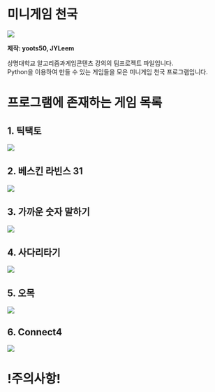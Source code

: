 <h1>미니게임 천국</h1>
<img src = "https://user-images.githubusercontent.com/102408620/204138800-a562e164-caac-4b5f-b975-3632f6c1a818.PNG">

<b>제작: yoots50, JYLeem</b><br>

상명대학교 알고리즘과게임콘텐츠 강의의 팀프로젝트 파일입니다.<br>
Python을 이용하여 만들 수 있는 게임들을 모은 미니게임 천국 프로그램입니다.

<h1>프로그램에 존재하는 게임 목록</h1>

<h2>1. 틱택토</h2>
<img src = "https://user-images.githubusercontent.com/102408620/204139233-838c5ea3-95e6-4d29-a219-c6389b1bd4c9.PNG">

<h2>2. 베스킨 라빈스 31</h2>
<img src = "https://user-images.githubusercontent.com/102408620/204139242-b1cbf8f7-6627-4bc2-9cbe-679096a41f6c.PNG">

<h2>3. 가까운 숫자 말하기</h2>
<img src = "https://user-images.githubusercontent.com/102408620/204139255-34c382c4-ae81-4c4e-ba23-0d84b970dec3.PNG">

<h2>4. 사다리타기</h2>
<img src = "https://user-images.githubusercontent.com/102408620/204139264-61155b1a-35bb-43f4-8d85-e6bc5e6d4a90.PNG">

<h2>5. 오목</h2>
<img src = "https://user-images.githubusercontent.com/102408620/204139280-284f3eb6-4cdf-41cd-aa0b-3489993c6976.PNG">

<h2>6. Connect4</h2>
<img src = "https://user-images.githubusercontent.com/102408620/204139350-120d8bf7-4c7c-4dbc-8488-fe3a326c8c2f.PNG">

<h1>!주의사항!</h1>
